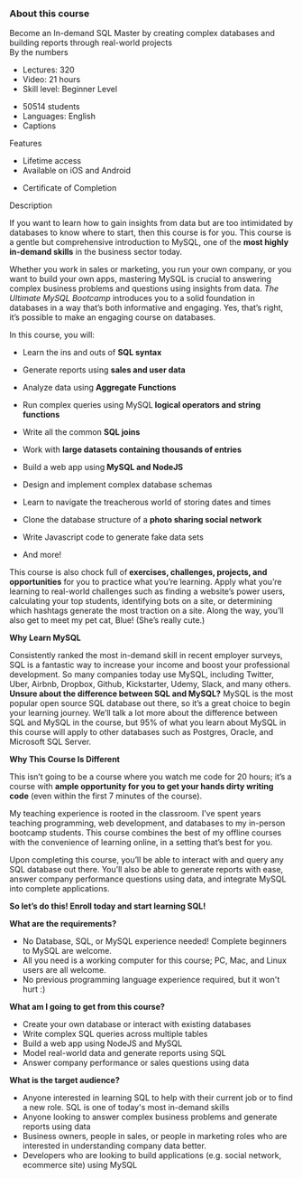 <h3 translate=""><span>About this course</span></h3> <div class="course-headline"> Become an In-demand SQL Master by creating complex databases and building reports through real-world projects </div> <div class="separator"></div> <div class="row course-section"> <div class="col-xs-3 section-title" translate=""><span>By the numbers</span></div> <ul class="col-xs-4"> <!----> <!----> <!----><li class="list-item" ng-if="!course.is_practice_test_course"> <span> <span translate=""><span>Lectures:</span></span> 320 </span> </li><!----> <!----><li class="list-item" ng-if="!course.is_practice_test_course"> <span> <span translate=""><span>Video:</span></span> 21 hours </span> </li><!----> <li class="list-item"> <span translate=""><span>Skill level:</span></span> Beginner Level </li> </ul> <ul class="col-xs-4"> <li class="list-item" translate="" translate-n="course.num_subscribers" translate-plural=" students"><span class="" style="">50514 students</span></li> <li class="list-item"> <span translate=""><span>Languages:</span></span> English </li> <!----><li class="list-item" ng-if="course.has_closed_caption" translate="" style=""><span>Captions</span></li><!----> </ul> </div> <div class="separator"></div> <div class="row course-section"> <div class="col-xs-3 section-title" translate=""><span>Features</span></div> <ul class="col-xs-4"> <!----><li ng-if="features.course_landing_page.incentives.lifetime_access" translate=""><span>Lifetime access</span></li><!----> <!----><li ng-if="!course.is_practice_test_course" translate=""><span class="" style="">Available on </span><a ng-href="" target="_blank">iOS</a><span> and </span><a ng-href="" target="_blank">Android</a></li><!----> </ul> <ul class="col-xs-4"> <!----> <!----><li ng-if="course.has_certificate &amp;&amp; !course.is_practice_test_course" translate=""><span>Certificate of Completion</span></li><!----> </ul> </div> <div class="separator"></div> <div class="row course-section"> <div class="col-xs-3 section-title" translate=""><span>Description</span></div> <view-more view-more-style="'simple'" class="db col-xs-9 course-description"><!----> <!----><div ng-if="!filterHtml" class="view-more" style=""> <div ng-bind-html="text" class="view-more__text"></div> <div class="view-more__content" ng-class="{'view-more__content--collapsed': showToggle &amp;&amp; isCollapsed}" ng-transclude="" style=""> <div ng-bind-html="course.description"><p>If you want to learn how to gain insights from data but are too intimidated by databases to know where to start, then this course is for you. This course is a gentle but comprehensive introduction to MySQL, one of the <strong>most highly in-demand skills</strong> in the business sector today. &nbsp;</p>

<p>Whether you work in sales or marketing, you run your own company, or you want to build your own apps, mastering MySQL is crucial to answering complex business problems and questions using insights from data. <em>The Ultimate MySQL Bootcamp</em> introduces you to a solid foundation in databases in a way that’s both informative and engaging. Yes, that’s right, it’s possible to make an engaging course on databases. &nbsp;</p>

<p>In this course, you will:</p>

<ul><li><p>Learn the ins and outs of <strong>SQL syntax</strong></p></li><li><p>Generate reports using <strong>sales and user data</strong></p></li><li><p>Analyze data using <strong>Aggregate Functions</strong></p></li><li><p>Run complex queries using MySQL<strong> logical operators and string functions</strong></p></li><li><p>Write all the common <strong>SQL joins</strong></p></li><li><p>Work with <strong>large datasets containing thousands of entries</strong></p></li><li><p>Build a web app using<strong> MySQL&nbsp;and NodeJS</strong></p></li><li><p>Design and implement complex database schemas</p></li><li><p>Learn to navigate the treacherous world of storing dates and times</p></li><li><p>Clone the database structure of a <strong>photo sharing social network</strong></p></li><li><p>Write Javascript code to generate fake data sets</p></li><li><p>And more!</p></li></ul>



<p>This course is also chock full of<strong> exercises, challenges, projects, and opportunities</strong> for you to practice what you’re learning. Apply what you’re learning to real-world challenges such as finding a website’s power users, calculating your top students, identifying bots on a site, or determining which hashtags generate the most traction on a site. Along the way, you’ll also get to meet my pet cat, Blue! (She’s really cute.)</p>



<p><strong>Why Learn MySQL</strong></p>



<p>Consistently ranked the most in-demand skill in recent employer surveys, SQL is a fantastic way to increase your income and boost your professional development. So many companies today use MySQL, including Twitter, Uber, Airbnb, Dropbox, Github, Kickstarter, Udemy, Slack, and many others. <strong>Unsure about the difference between SQL and MySQL?</strong> MySQL is the most popular open source SQL database out there, so it’s a great choice to begin your learning journey. We’ll talk a lot more about the difference between SQL and MySQL in the course, but 95% of what you learn about MySQL in this course will apply to other databases such as Postgres, Oracle, and Microsoft SQL Server.</p>



<p><strong>Why This Course Is Different &nbsp;</strong></p>



<p>This isn’t going to be a course where you watch me code for 20 hours; it’s a course with <strong>ample opportunity for you to get your hands dirty writing code</strong> (even within the first 7 minutes of the course).</p>



<p>My teaching experience is rooted in the classroom. I’ve spent years teaching programming, web development, and databases to my in-person bootcamp students. This course combines the best of my offline courses with the convenience of learning online, in a setting that’s best for you. &nbsp;&nbsp;</p>



<p>Upon completing this course, you’ll be able to interact with and query any SQL database out there. You’ll also be able to generate reports with ease, answer company performance questions using data, and integrate MySQL into complete applications.</p>

<p><strong>So let’s do this! Enroll today and start learning SQL!</strong></p></div> <!----><p class="course-description-title" ng-if="course.prerequisites" style=""> <strong translate=""><span>What are the requirements?</span></strong> </p><!----> <!----><ul ng-if="course.prerequisites" class="" style=""> <!----><li ng-repeat="item in course.prerequisites track by $index">No Database, SQL, or MySQL experience needed!  Complete beginners to MySQL are welcome. </li><!----><li ng-repeat="item in course.prerequisites track by $index">All you need is a working computer for this course; PC, Mac, and Linux users are all welcome.</li><!----><li ng-repeat="item in course.prerequisites track by $index">No previous programming language experience required, but it won't hurt :)</li><!----> </ul><!----> <!----><p class="course-description-title" ng-if="course.objectives"> <strong translate=""><span>What am I going to get from this course?</span></strong> </p><!----> <!----><ul ng-if="course.objectives" class=""> <!----><li ng-repeat="item in course.objectives track by $index">Create your own database or interact with existing databases</li><!----><li ng-repeat="item in course.objectives track by $index">Write complex SQL queries across multiple tables </li><!----><li ng-repeat="item in course.objectives track by $index">Build a web app using NodeJS and MySQL</li><!----><li ng-repeat="item in course.objectives track by $index">Model real-world data and generate reports using SQL </li><!----><li ng-repeat="item in course.objectives track by $index">Answer company performance or sales questions using data</li><!----> </ul><!----> <!----><p class="course-description-title" ng-if="course.target_audiences"> <strong translate=""><span>What is the target audience?</span></strong> </p><!----> <!----><ul ng-if="course.target_audiences" class=""> <!----><li ng-repeat="item in course.target_audiences track by $index">Anyone interested in learning SQL to help with their current job or to find a new role. SQL is one of today's most in-demand skills</li><!----><li ng-repeat="item in course.target_audiences track by $index">Anyone looking to answer complex business problems and generate reports using data </li><!----><li ng-repeat="item in course.target_audiences track by $index">Business owners, people in sales, or people in marketing roles who are interested in understanding company data better. </li><!----><li ng-repeat="item in course.target_audiences track by $index">Developers who are looking to build applications (e.g. social network, ecommerce site) using MySQL</li><!----> </ul><!----> </div> </div><!----> <!---->
